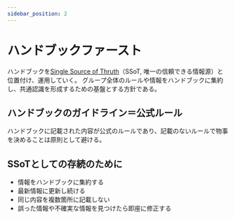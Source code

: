 ```yaml
---
sidebar_position: 2
---
```


# ハンドブックファースト

ハンドブックを[Single Source of Thruth](./what-is-ssot)（SSoT, 唯一の信頼できる情報源）と位置付け、運用していく。
グループ全体のルールや情報をハンドブックに集約し、共通認識を形成するための基盤とする方針である。

## ハンドブックのガイドライン＝公式ルール
ハンドブックに記載された内容が公式のルールであり、記載のないルールで物事を決めることは原則として避ける。

## SSoTとしての存続のために

* 情報をハンドブックに集約する
* 最新情報に更新し続ける
* 同じ内容を複数箇所に記載しない
* 誤った情報や不確実な情報を見つけたら即座に修正する